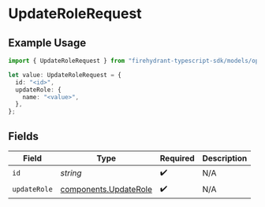# UpdateRoleRequest

## Example Usage

```typescript
import { UpdateRoleRequest } from "firehydrant-typescript-sdk/models/operations";

let value: UpdateRoleRequest = {
  id: "<id>",
  updateRole: {
    name: "<value>",
  },
};
```

## Fields

| Field                                                          | Type                                                           | Required                                                       | Description                                                    |
| -------------------------------------------------------------- | -------------------------------------------------------------- | -------------------------------------------------------------- | -------------------------------------------------------------- |
| `id`                                                           | *string*                                                       | :heavy_check_mark:                                             | N/A                                                            |
| `updateRole`                                                   | [components.UpdateRole](../../models/components/updaterole.md) | :heavy_check_mark:                                             | N/A                                                            |